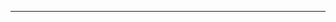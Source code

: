 <!--
CO_OP_TRANSLATOR_METADATA:
{
  "original_hash": "cffce88f960004dcc957455277e790f9",
  "translation_date": "2025-08-27T23:45:47+00:00",
  "source_file": "03-GettingStarted/05-stdio-server/README.md",
  "language_code": "sl"
}
-->


---

